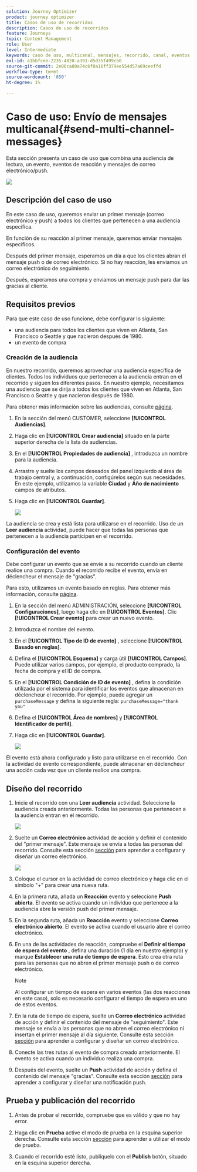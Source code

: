 ```yaml
---
solution: Journey Optimizer
product: journey optimizer
title: Casos de uso de recorridos
description: Casos de uso de recorridos
feature: Journeys
topic: Content Management
role: User
level: Intermediate
keywords: caso de uso, multicanal, mensajes, recorrido, canal, eventos, push
exl-id: a1bbfcee-2235-4820-a391-d5d35f499cb0
source-git-commit: 2e06ca80a74c6f8a16ff379ee554d57a69ceeffd
workflow-type: tm+mt
source-wordcount: '850'
ht-degree: 1%

---
```


# Caso de uso: Envío de mensajes multicanal{#send-multi-channel-messages}

Esta sección presenta un caso de uso que combina una audiencia de lectura, un evento, eventos de reacción y mensajes de correo electrónico/push.

![](assets/jo-uc1.png)

## Descripción del caso de uso

En este caso de uso, queremos enviar un primer mensaje (correo electrónico y push) a todos los clientes que pertenecen a una audiencia específica.

En función de su reacción al primer mensaje, queremos enviar mensajes específicos.

Después del primer mensaje, esperamos un día a que los clientes abran el mensaje push o de correo electrónico. Si no hay reacción, les enviamos un correo electrónico de seguimiento.

Después, esperamos una compra y enviamos un mensaje push para dar las gracias al cliente.

## Requisitos previos

Para que este caso de uso funcione, debe configurar lo siguiente:

* una audiencia para todos los clientes que viven en Atlanta, San Francisco o Seattle y que nacieron después de 1980.
* un evento de compra

### Creación de la audiencia

En nuestro recorrido, queremos aprovechar una audiencia específica de clientes. Todos los individuos que pertenecen a la audiencia entran en el recorrido y siguen los diferentes pasos. En nuestro ejemplo, necesitamos una audiencia que se dirija a todos los clientes que viven en Atlanta, San Francisco o Seattle y que nacieron después de 1980.

Para obtener más información sobre las audiencias, consulte [página](../audience/about-audiences.md).

1. En la sección del menú CUSTOMER, seleccione **[!UICONTROL Audiencias]**.

1. Haga clic en **[!UICONTROL Crear audiencia]** situado en la parte superior derecha de la lista de audiencias.

1. En el **[!UICONTROL Propiedades de audiencia]** , introduzca un nombre para la audiencia.

1. Arrastre y suelte los campos deseados del panel izquierdo al área de trabajo central y, a continuación, configúrelos según sus necesidades. En este ejemplo, utilizamos la variable **Ciudad** y **Año de nacimiento** campos de atributos.

1. Haga clic en **[!UICONTROL Guardar]**.

   ![](assets/add-attributes.png)

La audiencia se crea y está lista para utilizarse en el recorrido. Uso de un **Leer audiencia** actividad, puede hacer que todas las personas que pertenecen a la audiencia participen en el recorrido.

### Configuración del evento

Debe configurar un evento que se envíe a su recorrido cuando un cliente realice una compra. Cuando el recorrido recibe el evento, envía en déclencheur el mensaje de &quot;gracias&quot;.

Para esto, utilizamos un evento basado en reglas. Para obtener más información, consulte [página](../event/about-events.md).

1. En la sección del menú ADMINISTRACIÓN, seleccione **[!UICONTROL Configuraciones]**, luego haga clic en **[!UICONTROL Eventos]**. Clic **[!UICONTROL Crear evento]** para crear un nuevo evento.

1. Introduzca el nombre del evento.

1. En el **[!UICONTROL Tipo de ID de evento]** , seleccione **[!UICONTROL Basado en reglas]**.

1. Defina el **[!UICONTROL Esquema]** y carga útil **[!UICONTROL Campos]**. Puede utilizar varios campos, por ejemplo, el producto comprado, la fecha de compra y el ID de compra.

1. En el **[!UICONTROL Condición de ID de evento]** , defina la condición utilizada por el sistema para identificar los eventos que almacenan en déclencheur el recorrido. Por ejemplo, puede agregar un `purchaseMessage` y defina la siguiente regla: `purchaseMessage="thank you"`

1. Defina el **[!UICONTROL Área de nombres]** y **[!UICONTROL Identificador de perfil]**.

1. Haga clic en **[!UICONTROL Guardar]**.

   ![](assets/jo-uc2.png)

El evento está ahora configurado y listo para utilizarse en el recorrido. Con la actividad de evento correspondiente, puede almacenar en déclencheur una acción cada vez que un cliente realice una compra.

## Diseño del recorrido

1. Inicie el recorrido con una **Leer audiencia** actividad. Seleccione la audiencia creada anteriormente. Todas las personas que pertenecen a la audiencia entran en el recorrido.

   ![](assets/jo-uc4.png)

1. Suelte un **Correo electrónico** actividad de acción y definir el contenido del &quot;primer mensaje&quot;. Este mensaje se envía a todas las personas del recorrido. Consulte esta sección [sección](../email/create-email.md) para aprender a configurar y diseñar un correo electrónico.

   ![](assets/jo-uc5.png)

1. Coloque el cursor en la actividad de correo electrónico y haga clic en el símbolo &quot;+&quot; para crear una nueva ruta.

1. En la primera ruta, añada un **Reacción** evento y seleccione **Push abierta**. El evento se activa cuando un individuo que pertenece a la audiencia abre la versión push del primer mensaje.

1. En la segunda ruta, añada un **Reacción** evento y seleccione **Correo electrónico abierto**. El evento se activa cuando el usuario abre el correo electrónico.

1. En una de las actividades de reacción, compruebe el **Definir el tiempo de espera del evento** , defina una duración (1 día en nuestro ejemplo) y marque **Establecer una ruta de tiempo de espera**. Esto crea otra ruta para las personas que no abren el primer mensaje push o de correo electrónico.

   >[!NOTE]
   >
   >Al configurar un tiempo de espera en varios eventos (las dos reacciones en este caso), solo es necesario configurar el tiempo de espera en uno de estos eventos.

1. En la ruta de tiempo de espera, suelte un **Correo electrónico** actividad de acción y definir el contenido del mensaje de &quot;seguimiento&quot;. Este mensaje se envía a las personas que no abren el correo electrónico ni insertan el primer mensaje al día siguiente. Consulte esta sección [sección](../email/create-email.md) para aprender a configurar y diseñar un correo electrónico.

1. Conecte las tres rutas al evento de compra creado anteriormente. El evento se activa cuando un individuo realiza una compra.

1. Después del evento, suelte un **Push** actividad de acción y defina el contenido del mensaje &quot;gracias&quot;. Consulte esta sección [sección](../push/create-push.md) para aprender a configurar y diseñar una notificación push.

## Prueba y publicación del recorrido

1. Antes de probar el recorrido, compruebe que es válido y que no hay error.

1. Haga clic en **Prueba** active el modo de prueba en la esquina superior derecha. Consulte esta sección [sección](testing-the-journey.md) para aprender a utilizar el modo de prueba.

1. Cuando el recorrido esté listo, publíquelo con el **Publish** botón, situado en la esquina superior derecha.
